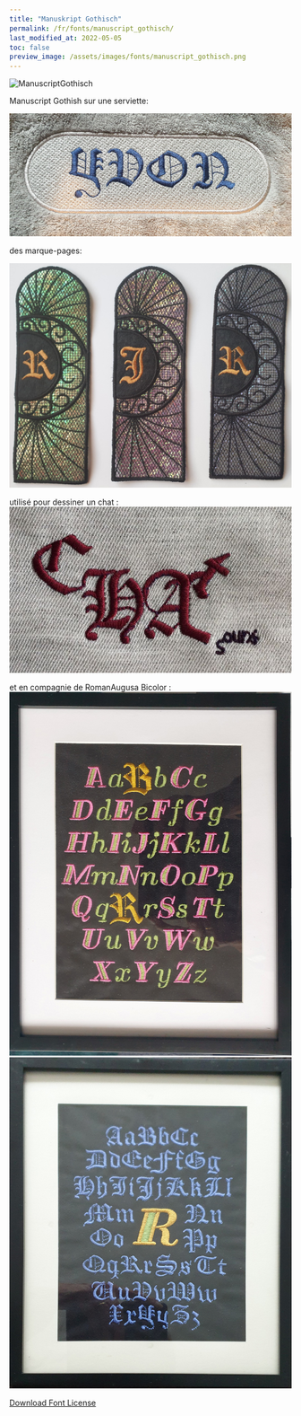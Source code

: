 ```yaml
---
title: "Manuskript Gothisch"
permalink: /fr/fonts/manuscript_gothisch/
last_modified_at: 2022-05-05
toc: false
preview_image: /assets/images/fonts/manuscript_gothisch.png
---
```

![ManuscriptGothisch](/assets/images/fonts/manuscript_gothisch.png)

Manuscript Gothish  sur une serviette:

![ManuscriptGothisch2](/assets/images/fonts/manuscript_gothisch2.jpg)

des marque-pages:

![ManuscriptGothisch3](/assets/images/fonts/manuscript_gothisch3.jpg)

utilisé pour dessiner un chat :
![ManuscriptGothisch4](/assets/images/fonts/manuscript_gothisch4.jpg)


et en compagnie de  RomanAugusa Bicolor : 
![ManuscriptGothisch5](/assets/images/fonts/gothicromanaugusa1.jpg)
![ManuscriptGothisch6](/assets/images/fonts/gothicromanaugusa2.jpg)

[Download Font License](https://github.com/inkstitch/inkstitch/tree/main/fonts/manuskript_gotisch/LICENSE)
